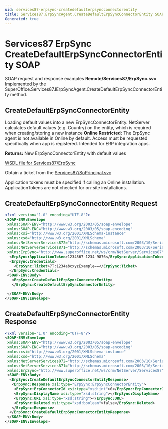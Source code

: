 ```yaml
---
uid: services87-erpsync-createdefaulterpsyncconnectorentity
title: Services87.ErpSyncAgent.CreateDefaultErpSyncConnectorEntity SOAP
Generated: true
---
```


# Services87 ErpSync CreateDefaultErpSyncConnectorEntity SOAP

SOAP request and response examples **Remote/Services87/ErpSync.svc**
Implemented by the <see cref="M:SuperOffice.Services87.IErpSyncAgent.CreateDefaultErpSyncConnectorEntity">SuperOffice.Services87.IErpSyncAgent.CreateDefaultErpSyncConnectorEntity</see> method.

## CreateDefaultErpSyncConnectorEntity

Loading default values into a new ErpSyncConnectorEntity.
NetServer calculates default values (e.g. Country) on the entity, which is required when creating/storing a new instance
<para /><b>Online Restricted:</b> The ErpSync agent is not available in Online by default. Access must be requested specifically when app is registered. Intended for ERP integration apps.


**Returns:** New ErpSyncConnectorEntity with default values


[WSDL file for Services87/ErpSync](../Services87-ErpSync.md)

Obtain a ticket from the [Services87/SoPrincipal.svc](../SoPrincipal/index.md)

Application tokens must be specified if calling an Online installation. ApplicationTokens are not checked for on-site installations.

## CreateDefaultErpSyncConnectorEntity Request

```xml
<?xml version="1.0" encoding="UTF-8"?>
<SOAP-ENV:Envelope
 xmlns:SOAP-ENV="http://www.w3.org/2003/05/soap-envelope"
 xmlns:SOAP-ENC="http://www.w3.org/2003/05/soap-encoding"
 xmlns:xsi="http://www.w3.org/2001/XMLSchema-instance"
 xmlns:xsd="http://www.w3.org/2001/XMLSchema"
 xmlns:NetServerServices872="http://schemas.microsoft.com/2003/10/Serialization/Arrays"
 xmlns:NetServerServices871="http://schemas.microsoft.com/2003/10/Serialization/"
 xmlns:ErpSync="http://www.superoffice.net/ws/crm/NetServer/Services87">
  <ErpSync:ApplicationToken>1234567-1234-9876</ErpSync:ApplicationToken>
  <ErpSync:Credentials>
    <ErpSync:Ticket>7T:1234abcxyzExample==</ErpSync:Ticket>
  </ErpSync:Credentials>
 <SOAP-ENV:Body>
   <ErpSync:CreateDefaultErpSyncConnectorEntity>
   </ErpSync:CreateDefaultErpSyncConnectorEntity>

 </SOAP-ENV:Body>
</SOAP-ENV:Envelope>

```


## CreateDefaultErpSyncConnectorEntity Response

```xml
<?xml version="1.0" encoding="UTF-8"?>
<SOAP-ENV:Envelope
 xmlns:SOAP-ENV="http://www.w3.org/2003/05/soap-envelope"
 xmlns:SOAP-ENC="http://www.w3.org/2003/05/soap-encoding"
 xmlns:xsi="http://www.w3.org/2001/XMLSchema-instance"
 xmlns:xsd="http://www.w3.org/2001/XMLSchema"
 xmlns:NetServerServices872="http://schemas.microsoft.com/2003/10/Serialization/Arrays"
 xmlns:NetServerServices871="http://schemas.microsoft.com/2003/10/Serialization/"
 xmlns:ErpSync="http://www.superoffice.net/ws/crm/NetServer/Services87">
 <SOAP-ENV:Body>
  <ErpSync:CreateDefaultErpSyncConnectorEntityResponse>
   <ErpSync:Response xsi:type="ErpSync:ErpSyncConnectorEntity">
    <ErpSync:ErpConnectorId xsi:type="xsd:int">0</ErpSync:ErpConnectorId>
    <ErpSync:DisplayName xsi:type="xsd:string"></ErpSync:DisplayName>
    <ErpSync:URL xsi:type="xsd:string"></ErpSync:URL>
    <ErpSync:Deleted xsi:type="xsd:boolean">false</ErpSync:Deleted>
   </ErpSync:Response>
  </ErpSync:CreateDefaultErpSyncConnectorEntityResponse>
 </SOAP-ENV:Body>
</SOAP-ENV:Envelope>

```

